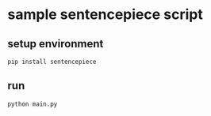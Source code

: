 # sample sentencepiece script

## setup environment

```shell
pip install sentencepiece
```

## run

```shell
python main.py
```
